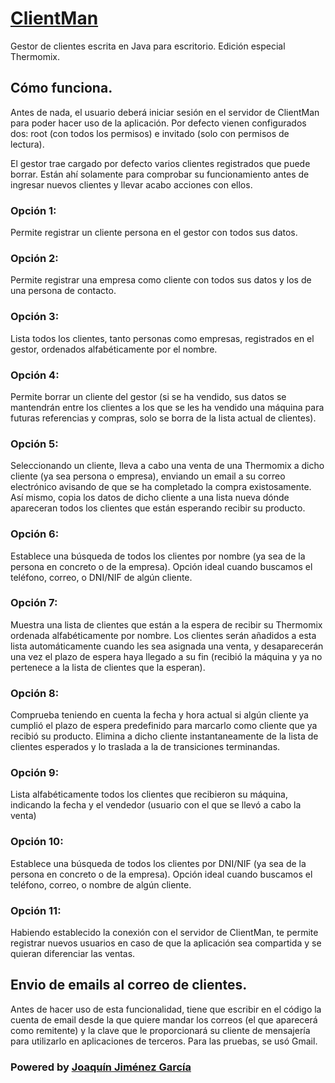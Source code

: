 # [ClientMan](jojigarcia.me/ClientMan/HTML)
Gestor de clientes escrita en Java para escritorio. Edición especial Thermomix.

## Cómo funciona.
Antes de nada, el usuario deberá iniciar sesión en el servidor de ClientMan para poder hacer uso de la aplicación. Por defecto vienen configurados dos: root (con todos los permisos) e invitado (solo con permisos de lectura).

El gestor trae cargado por defecto varios clientes registrados que puede borrar. Están ahí solamente para comprobar su funcionamiento antes de ingresar nuevos clientes y llevar acabo acciones con ellos.

### Opción 1: 
Permite registrar un cliente persona en el gestor con todos sus datos.
### Opción 2:
Permite registrar una empresa como cliente con todos sus datos y los de una persona de contacto.
### Opción 3: 
Lista todos los clientes, tanto personas como empresas, registrados en el gestor, ordenados alfabéticamente por el nombre.
### Opción 4: 
Permite borrar un cliente del gestor (si se ha vendido, sus datos se mantendrán entre los clientes a los que se les ha vendido una máquina para futuras referencias y compras, solo se borra de la lista actual de clientes).
### Opción 5:
Seleccionando un cliente, lleva a cabo una venta de una Thermomix a dicho cliente (ya sea persona o empresa), enviando un email a su correo electrónico avisando de que se ha completado la compra existosamente. Así mismo, copia los datos de dicho cliente a una lista nueva dónde apareceran todos los clientes que están esperando recibir su producto.
### Opción 6:
Establece una búsqueda de todos los clientes por nombre (ya sea de la persona en concreto o de la empresa). Opción ideal cuando buscamos el teléfono, correo, o DNI/NIF de algún cliente.
### Opción 7:
Muestra una lista de clientes que están a la espera de recibir su Thermomix ordenada alfabéticamente por nombre. Los clientes serán añadidos a esta lista automáticamente cuando les sea asignada una venta, y desaparecerán una vez el plazo de espera haya llegado a su fin (recibió la máquina y ya no pertenece a la lista de clientes que la esperan).
### Opción 8:
Comprueba teniendo en cuenta la fecha y hora actual si algún cliente ya cumplió el plazo de espera predefinido para marcarlo como cliente que ya recibió su producto. Elimina a dicho cliente instantaneamente de la lista de clientes esperados y lo traslada a la de transiciones terminandas.
### Opción 9:
Lista alfabéticamente todos los clientes que recibieron su máquina, indicando la fecha y el vendedor (usuario con el que se llevó a cabo la venta)
### Opción 10: 
Establece una búsqueda de todos los clientes por DNI/NIF (ya sea de la persona en concreto o de la empresa). Opción ideal cuando buscamos el teléfono, correo, o nombre de algún cliente.
### Opción 11:
Habiendo establecido la conexión con el servidor de ClientMan, te permite registrar nuevos usuarios en caso de que la aplicación sea compartida y se quieran diferenciar las ventas. 

## Envio de emails al correo de clientes.
Antes de hacer uso de esta funcionalidad, tiene que escribir en el código la cuenta de email desde la que quiere mandar los correos (el que aparecerá como remitente) y la clave que le proporcionará su cliente de mensajería para utilizarlo en aplicaciones de terceros. Para las pruebas, se usó Gmail. 

### Powered by [Joaquín Jiménez García](jojigarcia.me)
